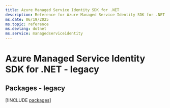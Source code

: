 ```yaml
---
title: Azure Managed Service Identity SDK for .NET
description: Reference for Azure Managed Service Identity SDK for .NET
ms.date: 06/19/2025
ms.topic: reference
ms.devlang: dotnet
ms.service: managedserviceidentity
---
```

# Azure Managed Service Identity SDK for .NET - legacy
## Packages - legacy
[!INCLUDE [packages](managed-service-identity-index.md)]
